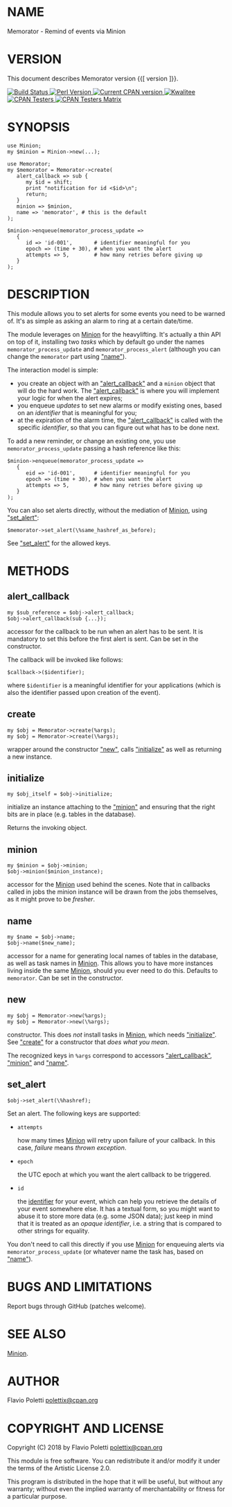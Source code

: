 # NAME

Memorator - Remind of events via Minion

# VERSION

This document describes Memorator version {{\[ version \]}}.

<div>
    <a href="https://travis-ci.org/polettix/Memorator">
    <img alt="Build Status" src="https://travis-ci.org/polettix/Memorator.svg?branch=master">
    </a>
    <a href="https://www.perl.org/">
    <img alt="Perl Version" src="https://img.shields.io/badge/perl-5.10+-brightgreen.svg">
    </a>
    <a href="https://badge.fury.io/pl/Memorator">
    <img alt="Current CPAN version" src="https://badge.fury.io/pl/Memorator.svg">
    </a>
    <a href="http://cpants.cpanauthors.org/dist/Memorator">
    <img alt="Kwalitee" src="http://cpants.cpanauthors.org/dist/Memorator.png">
    </a>
    <a href="http://www.cpantesters.org/distro/M/Memorator.html?distmat=1">
    <img alt="CPAN Testers" src="https://img.shields.io/badge/cpan-testers-blue.svg">
    </a>
    <a href="http://matrix.cpantesters.org/?dist=Memorator">
    <img alt="CPAN Testers Matrix" src="https://img.shields.io/badge/matrix-@testers-blue.svg">
    </a>
</div>

# SYNOPSIS

    use Minion;
    my $minion = Minion->new(...);

    use Memorator;
    my $memorator = Memorator->create(
       alert_callback => sub {
          my $id = shift;
          print "notification for id <$id>\n";
          return;
       }
       minion => $minion,
       name => 'memorator', # this is the default
    );

    $minion->enqueue(memorator_process_update =>
       {
          id => 'id-001',       # identifier meaningful for you
          epoch => (time + 30), # when you want the alert
          attempts => 5,        # how many retries before giving up
       }
    );

# DESCRIPTION

This module allows you to set alerts for some events you need to be warned
of. It's as simple as asking an alarm to ring at a certain date/time.

The module leverages on [Minion](https://metacpan.org/pod/Minion) for the heavylifting. It's actually
a thin API on top of it, installing two _tasks_ which by default go under
the names `memorator_process_update` and `memorator_process_alert`
(although you can change the `memorator` part using ["name"](#name)).

The interaction model is simple:

- you create an object with an ["alert\_callback"](#alert_callback) and a `minion` object
that will do the hard work. The ["alert\_callback"](#alert_callback) is where you will
implement your logic for when the alert expires;
- you enqueue _updates_ to set new alarms or modify existing ones, based on
an _identifier_ that is meaningful for you;
- at the expiration of the alarm time, the ["alert\_callback"](#alert_callback) is called with
the specific _identifier_, so that you can figure out what has to be done
next.

To add a new reminder, or change an existing one, you use
`memorator_process_update` passing a hash reference like this:

    $minion->enqueue(memorator_process_update =>
       {
          eid => 'id-001',      # identifier meaningful for you
          epoch => (time + 30), # when you want the alert
          attempts => 5,        # how many retries before giving up
       }
    );

You can also set alerts directly, without the mediation of [Minion](https://metacpan.org/pod/Minion),
using ["set\_alert"](#set_alert):

    $memorator->set_alert(\%same_hashref_as_before);

See ["set\_alert"](#set_alert) for the allowed keys.

# METHODS

## **alert\_callback**

    my $sub_reference = $obj->alert_callback;
    $obj->alert_callback(sub {...});

accessor for the callback to be run when an alert has to be sent. It is
mandatory to set this before the first alert is sent. Can be set in the
constructor.

The callback will be invoked like follows:

    $callback->($identifier);

where `$identifier` is a meaningful identifier for your applications
(which is also the identifier passed upon creation of the event).

## **create**

    my $obj = Memorator->create(%args);
    my $obj = Memorator->create(\%args);

wrapper around the constructor ["new"](#new), calls ["initialize"](#initialize) as well as
returning a new instance.

## **initialize**

    my $obj_itself = $obj->initialize;

initialize an instance attaching to the ["minion"](#minion) and ensuring that the
right bits are in place (e.g. tables in the database).

Returns the invoking object.

## **minion**

    my $minion = $obj->minion;
    $obj->minion($minion_instance);

accessor for the [Minion](https://metacpan.org/pod/Minion) used behind the scenes. Note that in callbacks
called in jobs the minion instance will be drawn from the jobs themselves,
as it might prove to be _fresher_.

## **name**

    my $name = $obj->name;
    $obj->name($new_name);

accessor for a name for generating local names of tables in the database,
as well as task names in [Minion](https://metacpan.org/pod/Minion). This allows you to have more instances
living inside the same [Minion](https://metacpan.org/pod/Minion), should you ever need to do this.
Defaults to `memorator`. Can be set in the constructor.

## **new**

    my $obj = Memorator->new(%args);
    my $obj = Memorator->new(\%args);

constructor. This does _not_ install tasks in [Minion](https://metacpan.org/pod/Minion), which needs
["initialize"](#initialize). See ["create"](#create) for a constructor that _does what you
mean_.

The recognized keys in `%args` correspond to accessors
["alert\_callback"](#alert_callback), ["minion"](#minion) and ["name"](#name).

## **set\_alert**

    $obj->set_alert(\%hashref);

Set an alert. The following keys are supported:

- `attempts`

    how many times [Minion](https://metacpan.org/pod/Minion) will retry upon failure of your callback. In this
    case, _failure_ means _thrown exception_.

- `epoch`

    the UTC epoch at which you want the alert callback to be triggered.

- `id`

    the [identifier](https://metacpan.org/pod/identifier) for your event, which can help you retrieve the details
    of your event somewhere else. It has a textual form, so you might want to
    abuse it to store more data (e.g. some JSON data); just keep in mind that
    it is treated as an _opaque identifier_, i.e. a string that is compared
    to other strings for equality.

You don't need to call this directly if you use [Minion](https://metacpan.org/pod/Minion) for enqueuing
alerts via `memorator_process_update` (or whatever name the task has,
based on ["name"](#name)).

# BUGS AND LIMITATIONS

Report bugs through GitHub (patches welcome).

# SEE ALSO

[Minion](https://metacpan.org/pod/Minion).

# AUTHOR

Flavio Poletti <polettix@cpan.org>

# COPYRIGHT AND LICENSE

Copyright (C) 2018 by Flavio Poletti <polettix@cpan.org>

This module is free software. You can redistribute it and/or modify it
under the terms of the Artistic License 2.0.

This program is distributed in the hope that it will be useful, but
without any warranty; without even the implied warranty of
merchantability or fitness for a particular purpose.
